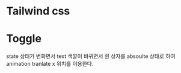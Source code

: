 # Tailwind css

# Toggle

state 상태가 변화면서 text 색깔이 바뀌면서 흰 상자를 absoulte 상태로 하여 animation tranlate x 위치를 이용한다.
